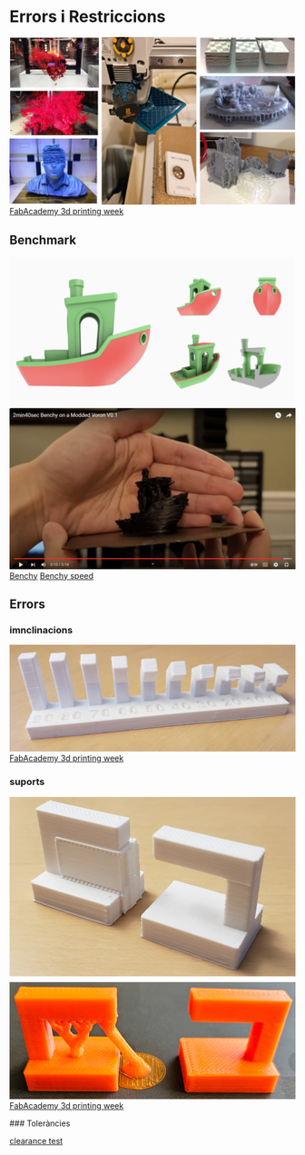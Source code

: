 # Errors i Restriccions

![](./IMG/ERRORS/fail.jpg)
[FabAcademy 3d printing week](https://academy.cba.mit.edu/classes/scanning_printing/index.html)

## Benchmark


![](./IMG/ERRORS/Benchy.png)
![](./IMG/ERRORS/benchyspeed.png)
[Benchy](https://www.3dbenchy.com/features/)
[Benchy speed](https://stldenise3d.com/speed-benchy-settings-and-rules/)

## Errors

### imnclinacions
![](./IMG/ERRORS/angle.jpg)
[FabAcademy 3d printing week](https://academy.cba.mit.edu/classes/scanning_printing/index.html)

### suports
![](./IMG/ERRORS/overhang.jpg)
[FabAcademy 3d printing week](https://academy.cba.mit.edu/classes/scanning_printing/index.html)

### Toleràncies

[clearance test](https://www.youtube.com/shorts/gc_7rT5UppU)